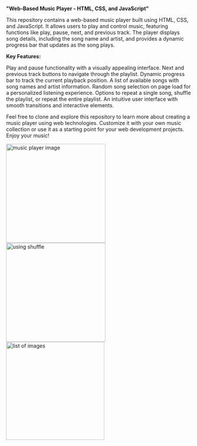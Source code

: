 **"Web-Based Music Player - HTML, CSS, and JavaScript"**

This repository contains a web-based music player built using HTML, CSS, and JavaScript. It allows users to play and control music, featuring functions like play, pause, next, and previous track. The player displays song details, including the song name and artist, and provides a dynamic progress bar that updates as the song plays.

**Key Features:**

Play and pause functionality with a visually appealing interface.
Next and previous track buttons to navigate through the playlist.
Dynamic progress bar to track the current playback position.
A list of available songs with song names and artist information.
Random song selection on page load for a personalized listening experience.
Options to repeat a single song, shuffle the playlist, or repeat the entire playlist.
An intuitive user interface with smooth transitions and interactive elements.

Feel free to clone and explore this repository to learn more about creating a music player using web technologies. Customize it with your own music collection or use it as a starting point for your web development projects. Enjoy your music!

<img width="269" alt="music player image" src="https://github.com/AmanBharti07/Music_Player/assets/143952663/654f75d8-f350-4223-93c7-afe9fe619295">
<img width="269" alt="using shuffle" src="https://github.com/AmanBharti07/Music_Player/assets/143952663/1c4e1841-24c4-4581-8e76-e8032efad173">
<img width="266" alt="list of images" src="https://github.com/AmanBharti07/Music_Player/assets/143952663/56249c1d-52a6-4772-983d-b5355fb6ea15">
